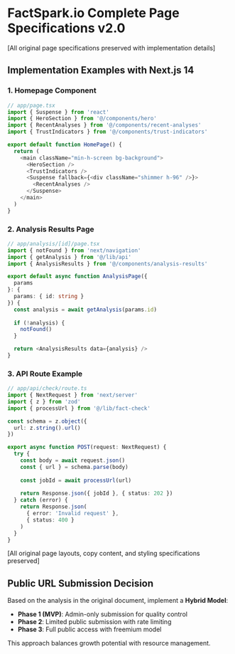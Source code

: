 # FactSpark.io Complete Page Specifications v2.0

[All original page specifications preserved with implementation details]

## Implementation Examples with Next.js 14

### 1. Homepage Component
```typescript
// app/page.tsx
import { Suspense } from 'react'
import { HeroSection } from '@/components/hero'
import { RecentAnalyses } from '@/components/recent-analyses'
import { TrustIndicators } from '@/components/trust-indicators'

export default function HomePage() {
  return (
    <main className="min-h-screen bg-background">
      <HeroSection />
      <TrustIndicators />
      <Suspense fallback={<div className="shimmer h-96" />}>
        <RecentAnalyses />
      </Suspense>
    </main>
  )
}
```

### 2. Analysis Results Page
```typescript
// app/analysis/[id]/page.tsx
import { notFound } from 'next/navigation'
import { getAnalysis } from '@/lib/api'
import { AnalysisResults } from '@/components/analysis-results'

export default async function AnalysisPage({
  params
}: {
  params: { id: string }
}) {
  const analysis = await getAnalysis(params.id)
  
  if (!analysis) {
    notFound()
  }

  return <AnalysisResults data={analysis} />
}
```

### 3. API Route Example
```typescript
// app/api/check/route.ts
import { NextRequest } from 'next/server'
import { z } from 'zod'
import { processUrl } from '@/lib/fact-check'

const schema = z.object({
  url: z.string().url()
})

export async function POST(request: NextRequest) {
  try {
    const body = await request.json()
    const { url } = schema.parse(body)
    
    const jobId = await processUrl(url)
    
    return Response.json({ jobId }, { status: 202 })
  } catch (error) {
    return Response.json(
      { error: 'Invalid request' },
      { status: 400 }
    )
  }
}
```

[All original page layouts, copy content, and styling specifications preserved]

## Public URL Submission Decision

Based on the analysis in the original document, implement a **Hybrid Model**:
- **Phase 1 (MVP)**: Admin-only submission for quality control
- **Phase 2**: Limited public submission with rate limiting
- **Phase 3**: Full public access with freemium model

This approach balances growth potential with resource management.